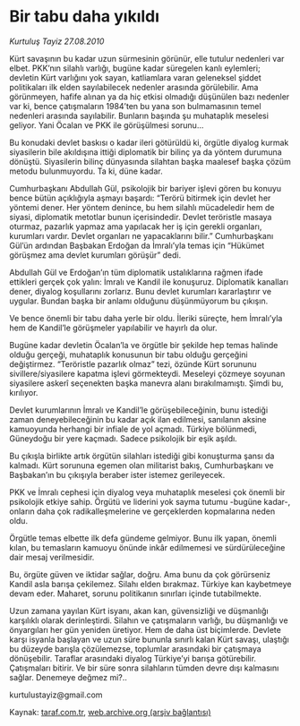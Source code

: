 # Bir tabu daha yıkıldı

*Kurtuluş Tayiz 27.08.2010*

<div class="yazi"><p>Kürt savaşının bu kadar uzun sürmesinin görünür, elle tutulur nedenleri var elbet. PKK’nın silahlı varlığı, bugüne kadar süregelen kanlı eylemleri; devletin Kürt varlığını yok sayan, katliamlara varan geleneksel şiddet politikaları ilk elden sayılabilecek nedenler arasında görülebilir. Ama görünmeyen, hafife alınan ya da hiç etkisi olmadığı düşünülen bazı nedenler var ki, bence çatışmaların 1984’ten bu yana son bulmamasının temel nedenleri arasında sayılabilir. Bunların başında şu muhataplık meselesi geliyor. Yani Öcalan ve PKK ile görüşülmesi sorunu...</p>
<p>Bu konudaki devlet baskısı o kadar ileri götürüldü ki, örgütle diyalog kurmak siyasilerin bile akıldışına ittiği diplomatik bir bilinç ya da yöntem durumuna dönüştü. Siyasilerin bilinç dünyasında silahtan başka maalesef başka çözüm metodu bulunmuyordu. Ta ki, düne kadar.</p>
<p>Cumhurbaşkanı Abdullah Gül, psikolojik bir bariyer işlevi gören bu konuyu bence bütün açıklığıyla aşmayı başardı: “Terörü bitirmek için devlet her yöntemi dener. Her yöntem denince, bu hem silahlı mücadeledir hem de siyasi, diplomatik metotlar bunun içerisindedir. Devlet teröristle masaya oturmaz, pazarlık yapmaz ama yapılacak her iş için gerekli organları, kurumları vardır. Devlet organları ne yapacaklarını bilir.” Cumhurbaşkanı Gül’ün ardından Başbakan Erdoğan da İmralı’yla temas için “Hükümet görüşmez ama devlet kurumları görüşür” dedi.</p>
<p>Abdullah Gül ve Erdoğan’ın tüm diplomatik ustalıklarına rağmen ifade ettikleri gerçek çok yalın: İmralı ve Kandil ile konuşuruz. Diplomatik kanalları dener, diyalog koşullarını zorlarız. Bunu devlet kurumları kararlaştırır ve uygular. Bundan başka bir anlamı olduğunu düşünmüyorum bu çıkışın.</p>
<p>Ve bence önemli bir tabu daha yerle bir oldu. İleriki süreçte, hem İmralı’yla hem de Kandil’le görüşmeler yapılabilir ve hayırlı da olur.</p>
<p>Bugüne kadar devletin Öcalan’la ve örgütle bir şekilde hep temas halinde olduğu gerçeği, muhataplık konusunun bir tabu olduğu gerçeğini değiştirmez. “Teröristle pazarlık olmaz” tezi, özünde Kürt sorununu sivillere/siyasilere kapatma işlevi görmekteydi. Meseleyi çözmeye soyunan siyasilere askerî seçenekten başka manevra alanı bırakılmamıştı. Şimdi bu, kırılıyor.</p>
<p>Devlet kurumlarının İmralı ve Kandil’le görüşebileceğinin, bunu istediği zaman deneyebileceğinin bu kadar açık ilan edilmesi, sanılanın aksine kamuoyunda herhangi bir infiale de yol açmadı. Türkiye bölünmedi, Güneydoğu bir yere kaçmadı. Sadece psikolojik bir eşik aşıldı.</p>
<p>Bu çıkışla birlikte artık örgütün silahları istediği gibi konuşturma şansı da kalmadı. Kürt sorununa egemen olan militarist bakış, Cumhurbaşkanı ve Başbakan’ın bu çıkışıyla beraber ister istemez gerileyecek.</p>
<p>PKK ve İmralı cephesi için diyalog veya muhataplık meselesi çok önemli bir psikolojik etkiye sahip. Örgütü ve liderini yok sayma tutumu -bugüne kadar-, onların daha çok radikalleşmelerine ve gerçeklerden kopmalarına neden oldu.</p>
<p>Örgütle temas elbette ilk defa gündeme gelmiyor. Bunu ilk yapan, önemli kılan, bu temasların kamuoyu önünde inkâr edilmemesi ve sürdürüleceğine dair mesaj verilmesidir.</p>
<p>Bu, örgüte güven ve iktidar sağlar, doğru. Ama bunu da çok görürseniz Kandil asla barışa çekilemez. Silahı elden bırakmaz. Türkiye kan kaybetmeye devam eder. Maharet, sorunu politikanın sınırları içinde tutabilmekte.</p>
<p>Uzun zamana yayılan Kürt isyanı, akan kan, güvensizliği ve düşmanlığı karşılıklı olarak derinleştirdi. Silahın ve çatışmaların varlığı, bu düşmanlığı ve önyargıları her gün yeniden üretiyor. Hem de daha üst biçimlerde. Devlete karşı isyanla başlayan ve uzun süre bununla sınırlı kalan Kürt savaşı, ulaştığı bu düzeyde barışla çözülemezse, toplumlar arasındaki bir çatışmaya dönüşebilir. Taraflar arasındaki diyalog Türkiye’yi barışa götürebilir. Çatışmaları bitirir. Ve bir süre sonra silahların tümden devre dışı kalmasını sağlar. Denemeye değmez mi?..</p>
<p>kurtulustayiz@gmail.com</p></div>

Kaynak: [taraf.com.tr](http://www.taraf.com.tr:80/kurtulus-tayiz/makale-bir-tabu-daha-yikildi.htm), [web.archive.org (arşiv bağlantısı)](http://web.archive.org/web/20100828194433/http://www.taraf.com.tr:80/kurtulus-tayiz/makale-bir-tabu-daha-yikildi.htm)
